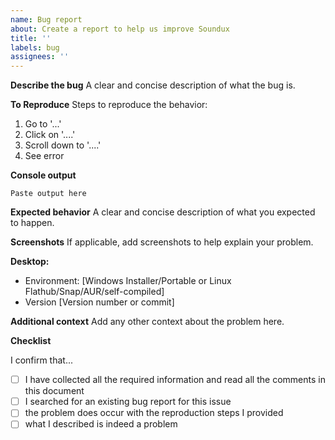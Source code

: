 ```yaml
---
name: Bug report
about: Create a report to help us improve Soundux
title: ''
labels: bug
assignees: ''
---
```


**Describe the bug**
A clear and concise description of what the bug is.

**To Reproduce**
Steps to reproduce the behavior:
1. Go to '...'
2. Click on '....'
3. Scroll down to '....'
4. See error

**Console output** <!-- REQUIRED -->
<!-- Please specify **the entire** console output up to the point where the problem occurs. You can enable the console on Windows by starting Soundux from a terminal where the environment variable SOUNDUX_DEBUG=1 is set -->
```
Paste output here
```

**Expected behavior**
A clear and concise description of what you expected to happen.

**Screenshots**
If applicable, add screenshots to help explain your problem.

**Desktop:** <!-- Please complete the following information, REQUIRED -->
- Environment: [Windows Installer/Portable or Linux Flathub/Snap/AUR/self-compiled]
 - Version [Version number or commit]
 <!-- REMOVE THIS LINE IF USING LINUX
 - Distribution: 
 REMOVE THIS LINE IF USING LINUX -->

**Additional context**
Add any other context about the problem here.

**Checklist**

I confirm that...
- [ ] I have collected all the required information and read all the comments in this document
- [ ] I searched for an existing bug report for this issue
- [ ] the problem does occur with the reproduction steps I provided
- [ ] what I described is indeed a problem 

<!-- 
Please tick these boxes by replacing the whitespace between the braces with an x, 
so that it looks like this: 
- [x] I have ...

Or you can tick the boxes by clicking them with your mouse after submitting the issue
-->

<!-- 
Please confirm that what you're reporting is actually a problem, so that we don't have to deal with things like in https://github.com/Soundux/Soundux/issues/145 
-->